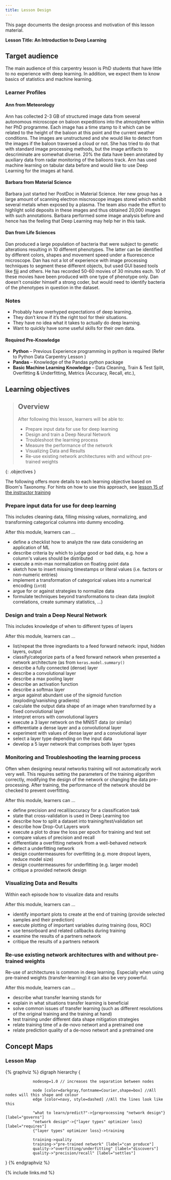 ```yaml
---
title: Lesson Design
---
```


This page documents the design process and motivation of this lesson material.

**Lesson Title: An Introduction to Deep Learning**

## Target audience

The main audience of this carpentry lesson is PhD students that have little to no experience with deep learning. In addition, we expect them to know basics of statistics and machine learning.

### Learner Profiles

#### Ann from Meteorology

Ann has collected 2-3 GB of structured image data from several autonomous microscope on baloon expeditions into the atmostphere within her PhD programme. Each image has a time stamp to it which can be related to the height of the baloon at this point and the current weather conditions. The images are unstructured and she would like to detect from the images if the baloon traversed a cloud or not. She has tried to do that with standard image processing methods, but the image artifacts to descriminate are somewhat diverse. 20% the data have been annotated by auxiliary data from radar monitoring of the balloons track. Ann has used machine learning on tabular data before and would like to use Deep Learning for the images at hand.

#### Barbara from Material Science

Barbara just started her PostDoc in Material Science. Her new group has a large amount of scanning electron miscroscope images stored which exhibit several metals when exposed by a plasma. The team also made the effort to highlight solid deposits in these images and thus obtained 20,000 images with such annotations. Barbara performed some image analysis before and hence has the feeling that Deep Learning may help her in this task.

#### Dan from Life Sciences

Dan produced a large population of bacteria that were subject to genetic alterations resulting in 10 different phenotypes. The latter can be identified by different colors, shapes and movement speed under a fluorescence microscope. Dan has not a lot of experience with image processing techniques to segment these different objects, but used GUI based tools like [fiji](https://fiji.sc) and others. He has recorded 50-60 movies of 30 minutes each. 10 of these movies have been produced with one type of phenotype only. Dan doesn't consider himself a strong coder, but would need to identify bacteria of the phenotypes in question in the dataset.


### Notes

- Probably have overhyped expectations of deep learning. 
- They don’t know if it’s the right tool for their situations. 
- They have no idea what it takes to actually do deep learning.
- Want to quickly have some useful skills for their own data.

#### Required Pre-Knowledge

- **Python** – Previous Experience programming in python is required (Refer to Python Data Carpentry Lesson )
- **Pandas** – Knowledge of the Pandas python package
- **Basic Machine Learning Knowledge** – Data Cleaning, Train & Test Split, Overfitting & Underfitting, Metrics (Accuracy, Recall, etc.),

## Learning objectives

> ## Overview
> After following this lesson, learners will be able to:
>  
> - Prepare input data for use for deep learning 
> - Design and train a Deep Neural Network
> - Troubleshoot the learning process
> - Measure the performance of the network
> - Visualizing Data and Results
> - Re-use existing network architectures with and without pre-trained weights
> 
{: .objectives }


The following offers more details to each learning objective based on Bloom's Taxonomy. For hints on how to use this approach, see [lesson 15 of the instructor training](https://carpentries.github.io/instructor-training/15-lesson-study/index.html)

### Prepare input data for use for deep learning 

This includes cleaning data, filling missing values, normalizing, and transforming categorical columns into dummy encoding.

After this module, learners can ...

- define a checklist how to analyze the raw data considering an application of ML
- describe criteria by which to judge good or bad data, e.g. how a column's values should be distributed
- execute a min-max normalization on floating point data
- sketch how to insert missing timestamps or literal values (i.e. factors or non-numeric entries)
- implement a transformation of categorical values into a numerical encoding (`int8`)
- argue for or against strategies to normalize data
- formulate techniques beyond transformations to clean data (exploit correlations, create summary statistics, ...)

### Design and train a Deep Neural Network

This includes knowledge of when to different types of layers

After this module, learners can ...

- list/repeat the three ingrediants to a feed forward network: input, hidden layers, output
- classify/categorize parts of a feed forward network when presented a network architecture (as from `keras.model.summary()`
- describe a fully connected (dense) layer
- describe a convolutional layer
- describe a max pooling layer
- describe an activation function
- describe a softmax layer
- argue against abundant use of the sigmoid function (exploding/vanishing gradients)
- calculate the output data shape of an image when transformed by a fixed convolutional layer
- interpret errors with convolutional layers
- execute a 3 layer network on the MNIST data (or similar)
- differentiate a dense layer and a convolutional layer
- experiment with values of dense layer and a convolutional layer
- select a layer type depending on the input data
- develop a 5 layer network that comprises both layer types

### Monitoring and Troubleshooting the learning process

Often when designing neural networks training will not automatically work very well. This requires setting the parameters of the training algorithm correctly, modifying the design of the network or changing the data pre-processing. After training, the performance of the network should be checked to prevent overfitting.

After this module, learners can ...

- define precision and recall/accuracy for a classification task
- state that cross-validation is used in Deep Learning too
- describe how to split a dataset into training/test/validation set
- describe how Drop-Out Layers work
- execute a plot to draw the loss per epoch for training and test set
- compare values of precision and recall
- differentiate a overfitting network from a well-behaved network
- detect a underfitting network
- design countermeasures for overfitting (e.g. more dropout layers, reduce model size)
- design countermeasures for underfitting (e.g. larger model)
- critique a provided network design

### Visualizing Data and Results

Within each episode how to visualize data and results

After this module, learners can ...

- identify important plots to create at the end of training (provide selected samples and their prediction)
- execute plotting of important variables during training (loss, ROC)
- use tensorboard and related callbacks during training 
- examine the results of a partners network
- critique the results of a partners network

### Re-use existing network architectures with and without pre-trained weights

Re-use of architectures is common in deep learning. Especially when using pre-trained weights (transfer-learning) it can also be very powerful.

After this module, learners can ...

- describe what transfer learning stands for
-  explain in what situations transfer learning is beneficial
- solve common issues of transfer learning (such as different resolutions of the original training and the training at hand)
- test training under different data shape mitigation strategies
- relate training time of a de-novo networt and a pretrained one
- relate prediction quality of a de-novo networt and a pretrained one

## Concept Maps

### Lesson Map

{% graphviz %}
digraph hierarchy {

                nodesep=1.0 // increases the separation between nodes

                node [color=darkgray,fontname=Courier,shape=box] //All nodes will this shape and colour
                edge [color=navy, style=dashed] //All the lines look like this

                "what to learn/predict?"->{preprocessing "network design"} [label="governs"]
                "network design"->{"layer types" optimizer loss} [label="requires"]
                {"layer types" optimizer loss}->training

                training->quality
                training->"pre-trained network" [label="can produce"]
                quality->"overfitting/underfitting" [label="discovers"]
                quality->"precision/recall" [label="settles"]
}
{% endgraphviz %}

{% include links.md %}
